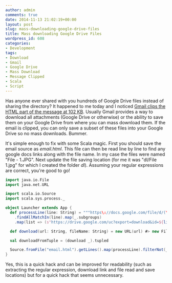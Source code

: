 ```yaml
---
author: admin
comments: true
date: 2014-11-13 21:02:19+00:00
layout: post
slug: mass-downloading-google-drive-files
title: Mass downloading Google Drive Files
wordpress_id: 608
categories:
- Development
tags:
- Download
- Gmail
- Google Drive
- Mass Download
- Message Clipped
- Scala
- Script
---
```


Has anyone ever shared with you hundreds of Google Drive files instead of sharing the directory? It happened to me today and I noticed [Gmail clips the HTML part of the message at 102 KB](https://econsultancy.com/blog/65360-prevent-gmail-clipping-your-message-with-an-email-diet#i.1cn7apepjlfqbz). Usually Gmail provides a way to download all attachments (Google Drive or otherwise) or the ability to save them on your Google Drive from where you can mass download them. If the email is clipped, you can only save a subset of these files into your Google Drive so no mass downloads. Bummer.

It's simple enough to fix with some Scala magic. First you should save the email source as _email.html_. This file can then be read line by line to find any google docs links along with the file name. In my case the files were named "File - 1.JPG". Next update the file saving location (for me it was "dl/File 1.jpg" for which I created the folder _dl_). Assuming your regular expressions are correct, you're good to go!

```scala    
import java.io.File
import java.net.URL

import scala.io.Source
import scala.sys.process._

object Launcher extends App {
  def processLine(line: String) = """https\://docs.google.com/file/d/(\w*)/edit\?usp\=drive_web.*?File - (\d*)\.JPG""".r
    .findAllMatchIn(line).map(_.subgroups)
    .map(list => (s"https://drive.google.com/uc?export=download&id=${list(0)}", s"dl/File ${list(1)}.jpg"))

  def download(url: String, fileName: String) = new URL(url) #> new File(fileName) !!

  val downloadFromTuple = (download _).tupled

  Source.fromFile("email.html").getLines().map(processLine).filterNot(_.isEmpty).foreach(_.foreach(downloadFromTuple))
}
```

Yes, this is a quick hack and can be improved for readability (such as extracting the regular expression, download link and file read and save locations) but for a quick hack that seems unnecessary.

